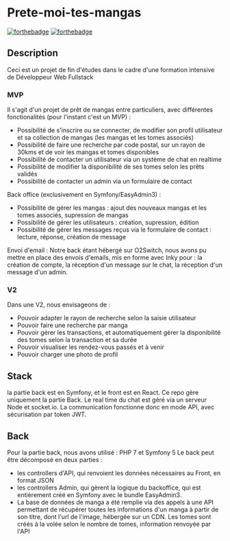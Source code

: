 # Prete-moi-tes-mangas
[![forthebadge](http://forthebadge.com/images/badges/built-with-love.svg)](http://forthebadge.com)  [![forthebadge](https://img.shields.io/badge/Symfony-000000?style=for-the-badge&logo=Symfony&logoColor=white)](http://forthebadge.com)
## Description
Ceci est un projet de fin d'études dans le cadre d'une formation intensive de Développeur Web Fullstack

### MVP
Il s'agit d'un projet de prêt de mangas entre particuliers, avec différentes fonctionalités (pour l'instant c'est un MVP) :
- Possibilité de s'inscrire ou se connecter, de modifier son profil utilisateur et sa collection de mangas (les mangas et les tomes associés)
- Possibilité de faire une recherche par code postal, sur un rayon de 30kms et de voir les mangas et tomes disponibles
- Possibilité de contacter un utilisateur via un système de chat en realtime
- Possibilité de modifier la disponibilité de ses tomes selon les prêts validés
- Possibilité de contacter un admin via un formulaire de contact

Back office (exclusivement en Symfony/EasyAdmin3) :
- Possibilité de gérer les mangas :  ajout des nouveaux mangas et les tomes associés, supression de mangas
- Possibilité de gérer les utilisateurs : création, supression, édition
- Possibilité de gérer les messages reçus via le formulaire de contact : lecture, réponse, création de message

Envoi d'email :
Notre back étant hébergé sur O2Switch, nous avons pu mettre en place des envois d'emails, mis en forme avec Inky pour : la création de compte, la réception d'un message sur le chat, la réception d'un message d'un admin.
### V2
Dans une V2, nous envisageons de :
- Pouvoir adapter le rayon de recherche selon la saisie utilisateur
- Pouvoir faire une recherche par manga
- Pouvoir gérer les transactions, et automatiquement gérer la disponibilité des tomes selon la transaction et sa durée
- Pouvoir visualiser les rendez-vous passés et à venir
- Pouvoir charger une photo de profil


## Stack
la partie back est en Symfony, et le front est en React. Ce repo gère uniquement la partie Back.
Le real time du chat est géré via un serveur Node et socket.io.
La communication fonctionne donc en mode API, avec sécurisation par token JWT. 


## Back
Pour la partie back, nous avons utilisé : PHP 7 et Symfony 5
Le back peut être décomposé en deux parties : 
- les controllers d'API, qui renvoient les données nécessaires au Front, en format JSON
- les controllers Admin, qui gèrent la logique du backoffice, qui est entièrement créé en Symfony avec le bundle EasyAdmin3.
- La base de données de manga a été remplie via des appels à une API permettant de récupérer toutes les informations d'un manga à partir de son titre, dont l'url de l'image, hébergée sur un CDN. Les tomes sont créés à la volée selon le nombre de tomes, information renvoyée par l'API
